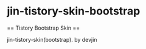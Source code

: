 jin-tistory-skin-bootstrap
==========================

== Tistory Bootstrap Skin ==

jin-tistory-skin(bootstrap). by devjin

